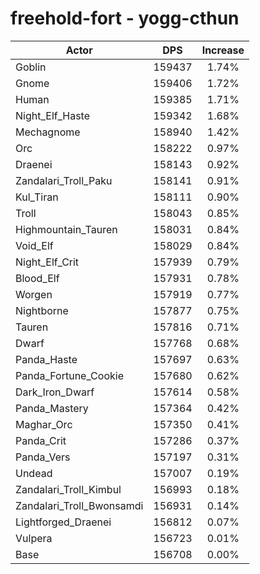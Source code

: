 # freehold-fort - yogg-cthun
| Actor | DPS | Increase |
|---|:---:|:---:|
|Goblin|159437|1.74%|
|Gnome|159406|1.72%|
|Human|159385|1.71%|
|Night_Elf_Haste|159342|1.68%|
|Mechagnome|158940|1.42%|
|Orc|158222|0.97%|
|Draenei|158143|0.92%|
|Zandalari_Troll_Paku|158141|0.91%|
|Kul_Tiran|158111|0.90%|
|Troll|158043|0.85%|
|Highmountain_Tauren|158031|0.84%|
|Void_Elf|158029|0.84%|
|Night_Elf_Crit|157939|0.79%|
|Blood_Elf|157931|0.78%|
|Worgen|157919|0.77%|
|Nightborne|157877|0.75%|
|Tauren|157816|0.71%|
|Dwarf|157768|0.68%|
|Panda_Haste|157697|0.63%|
|Panda_Fortune_Cookie|157680|0.62%|
|Dark_Iron_Dwarf|157614|0.58%|
|Panda_Mastery|157364|0.42%|
|Maghar_Orc|157350|0.41%|
|Panda_Crit|157286|0.37%|
|Panda_Vers|157197|0.31%|
|Undead|157007|0.19%|
|Zandalari_Troll_Kimbul|156993|0.18%|
|Zandalari_Troll_Bwonsamdi|156931|0.14%|
|Lightforged_Draenei|156812|0.07%|
|Vulpera|156723|0.01%|
|Base|156708|0.00%|
